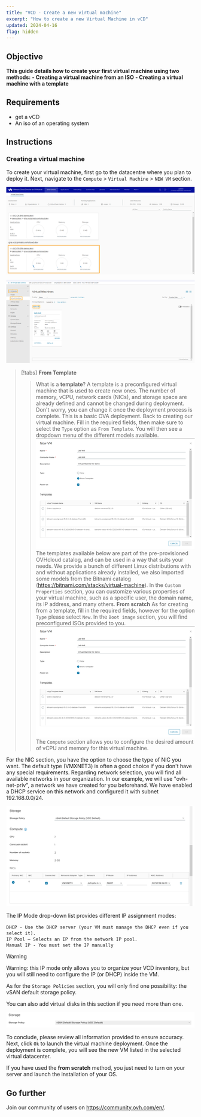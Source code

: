 ```yaml
---
title: "VCD - Create a new virtual machine"
excerpt: "How to create a new Virtual Machine in vCD"
updated: 2024-04-16
flag: hidden
---
```

## Objective

**This guide details how to create your first virtual machine using two methods:**
**- Creating a virtual machine from an ISO**
**- Creating a virtual machine with a template**

## Requirements

- get a vCD
- An iso of an operating system

## Instructions

### Creating a virtual machine 

To create your virtual machine, first go to the datacentre where you plan to deploy it. Next, navigate to the `Compute` > `Virtual Machine` > `NEW VM` section.

![dashboard vcd](images/vcd-dashboard-vcd.png)

![dashboard vm](images/vcd-vm-dashboad.png)

> [!tabs]
> **From Template**
>> What is a **template**? A template is a preconfigured virtual machine that is used to create new ones. The number of memory, vCPU, network cards (NICs), and storage space are already defined and cannot be changed during deployment. Don't worry, you can change it once the deployment process is complete. This is a basic OVA deployment.
>> Back to creating our virtual machine. Fill in the required fields, then make sure to select the `Type` option as `From Template`. You will then see a dropdown menu of the different models available.
>> ![Menu Vm Creation](images/vcd-creation-template-vm.png)
>> The templates available below are part of the pre-provisioned OVHcloud catalog, and can be used in a way that suits your needs. We provide a bunch of different Linux distributions with and without applications already installed, we also imported some models from the Bitnami catalog (https://bitnami.com/stacks/virtual-machine).
>> In the `Custom Properties` section, you can customize various properties of your virtual machine, such as a specific user, the domain name, its IP address, and many others.
> **From scratch**
>> As for creating from a template, fill in the required fields, however for the option `Type` please select `New`.
>> In the `Boot image` section, you will find preconfigured ISOs provided to you.
>> ![Menu Vm Creation](images/vcd-creation-template-vm.png)
>> The `Compute` section allows you to configure the desired amount of vCPU and memory for this virtual machine.

For the NIC section, you have the option to choose the type of NIC you want. The default type (VMXNET3) is often a good choice if you don't have any special requirements.
Regarding network selection, you will find all available networks in your organization. In our example, we will use "ovh-net-priv", a network we have created for you beforehand. We have enabled a DHCP service on this network and configured it with subnet 192.168.0.0/24.

![Creation VM Storage](images/vcd-creation-vm-network.png)

The IP Mode drop-down list provides different IP assignment modes:

    DHCP - Use the DHCP server (your VM must manage the DHCP even if you select it).
    IP Pool — Selects an IP from the network IP pool.
    Manual IP - You must set the IP manually

>[!warning]
> Warning: this IP mode only allows you to organize your VCD inventory, but you will still need to configure the IP (or DHCP) inside the VM.
>

As for the `Storage Policies` section, you will only find one possibility: the vSAN default storage policy.

You can also add virtual disks in this section if you need more than one.

![Storage Policies](images/vcd-create-vm-storage-policies.png)

To conclude, please review all information provided to ensure accuracy. Next, click `Ok` to launch the virtual machine deployment. Once the deployment is complete, you will see the new VM listed in the selected virtual datacenter.

If you have used the **from scratch** method, you just need to turn on your server and launch the installation of your OS.

## Go further

Join our community of users on <https://community.ovh.com/en/>.